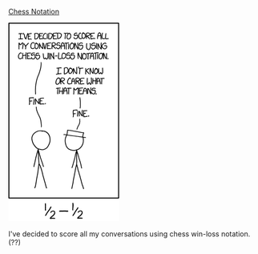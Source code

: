 [Chess Notation](https://xkcd.com/1800)

![Chess Notation](./random_comic.png)

I've decided to score all my conversations using chess win-loss notation. (??)

